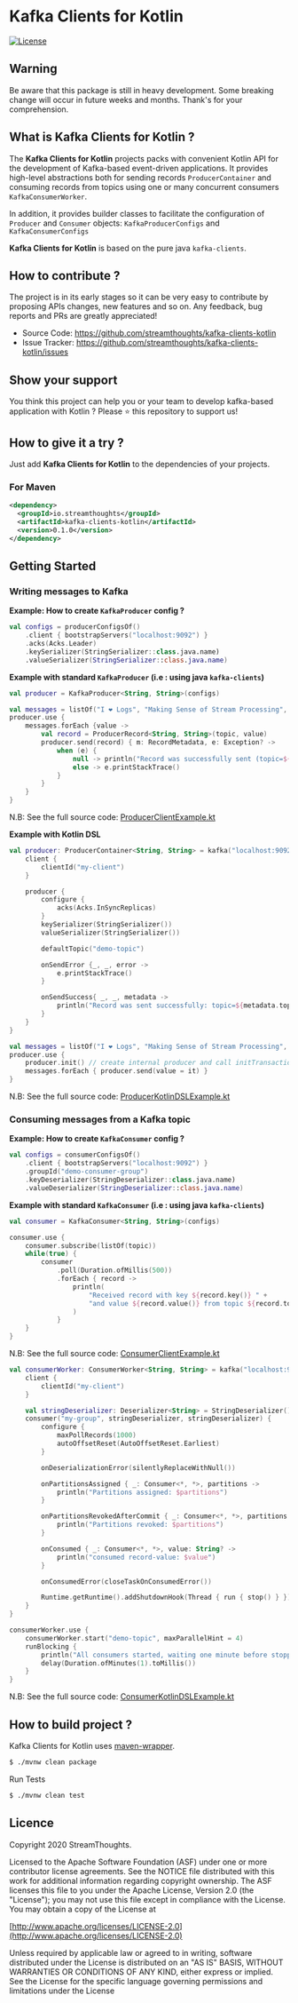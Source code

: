 # Kafka Clients for Kotlin

[![License](https://img.shields.io/badge/License-Apache%202.0-blue.svg)](https://github.com/streamthoughts/kafka-connect-file-pulse/blob/master/LICENSE)

## Warning

Be aware that this package is still in heavy development. Some breaking change will occur in future weeks and months.
Thank's for your comprehension.

## What is Kafka Clients for Kotlin ?

The **Kafka Clients for Kotlin** projects packs with convenient Kotlin API for the development of Kafka-based event-driven applications.
It provides high-level abstractions both for sending records `ProducerContainer` and consuming records from topics using one or many
concurrent consumers `KafkaConsumerWorker`.

In addition, it provides builder classes to facilitate the configuration of `Producer` and `Consumer` objects: `KafkaProducerConfigs` and `KafkaConsumerConfigs`

**Kafka Clients for Kotlin** is based on the pure java `kafka-clients`.

## How to contribute ?

The project is in its early stages so it can be very easy to contribute by proposing APIs changes, new features and so on. 
Any feedback, bug reports and PRs are greatly appreciated!

* Source Code: https://github.com/streamthoughts/kafka-clients-kotlin
* Issue Tracker: https://github.com/streamthoughts/kafka-clients-kotlin/issues


## Show your support

You think this project can help you or your team to develop kafka-based application with Kotlin ?
Please ⭐ this repository to support us!

## How to give it a try ?

Just add **Kafka Clients for Kotlin** to the dependencies of your projects. 

### For Maven
```xml
<dependency>
  <groupId>io.streamthoughts</groupId>
  <artifactId>kafka-clients-kotlin</artifactId>
  <version>0.1.0</version>
</dependency>
```

## Getting Started

### Writing messages to Kafka

**Example: How to create `KafkaProducer` config ?**

```kotlin
val configs = producerConfigsOf()
    .client { bootstrapServers("localhost:9092") }
    .acks(Acks.Leader)
    .keySerializer(StringSerializer::class.java.name)
    .valueSerializer(StringSerializer::class.java.name)
```

**Example with standard `KafkaProducer` (i.e : using java `kafka-clients`)**

```kotlin
val producer = KafkaProducer<String, String>(configs)

val messages = listOf("I ❤️ Logs", "Making Sense of Stream Processing", "Apache Kafka")
producer.use {
    messages.forEach {value ->
        val record = ProducerRecord<String, String>(topic, value)
        producer.send(record) { m: RecordMetadata, e: Exception? ->
            when (e) {
                null -> println("Record was successfully sent (topic=${m.topic()}, partition=${m.partition()}, offset= ${m.offset()})")
                else -> e.printStackTrace()
            }
        }
    }
}
```

N.B: See the full source code: [ProducerClientExample.kt](https://github.com/streamthoughts/kafka-clients-kotlin/blob/master/examples/src/main/kotlin/io/streamthoughts/kafka/client/examples/ProducerClientExample.kt)

**Example with Kotlin DSL**

```kotlin
val producer: ProducerContainer<String, String> = kafka("localhost:9092") {
    client {
        clientId("my-client")
    }

    producer {
        configure {
            acks(Acks.InSyncReplicas)
        }
        keySerializer(StringSerializer())
        valueSerializer(StringSerializer())

        defaultTopic("demo-topic")

        onSendError {_, _, error ->
            e.printStackTrace()
        }

        onSendSuccess{ _, _, metadata ->
            println("Record was sent successfully: topic=${metadata.topic()}, partition=${metadata.partition()}, offset=${metadata.offset()} ")
        }
    }
}

val messages = listOf("I ❤️ Logs", "Making Sense of Stream Processing", "Apache Kafka")
producer.use {
    producer.init() // create internal producer and call initTransaction() if `transactional.id` is set
    messages.forEach { producer.send(value = it) }
}
```

N.B: See the full source code: [ProducerKotlinDSLExample.kt](https://github.com/streamthoughts/kafka-clients-kotlin/blob/master/examples/src/main/kotlin/io/streamthoughts/kafka/client/examples/ProducerKotlinDSLExample.kt)

### Consuming messages from a Kafka topic


**Example: How to create `KafkaConsumer` config ?**

```kotlin
val configs = consumerConfigsOf()
    .client { bootstrapServers("localhost:9092") }
    .groupId("demo-consumer-group")
    .keyDeserializer(StringDeserializer::class.java.name)
    .valueDeserializer(StringDeserializer::class.java.name)
```

**Example with standard `KafkaConsumer` (i.e : using java `kafka-clients`)**

```kotlin
val consumer = KafkaConsumer<String, String>(configs)

consumer.use {
    consumer.subscribe(listOf(topic))
    while(true) {
        consumer
            .poll(Duration.ofMillis(500))
            .forEach { record ->
                println(
                    "Received record with key ${record.key()} " +
                    "and value ${record.value()} from topic ${record.topic()} and partition ${record.partition()}"
                )
            }
    }
}
```

N.B: See the full source code: [ConsumerClientExample.kt](https://github.com/streamthoughts/kafka-clients-kotlin/blob/master/examples/src/main/kotlin/io/streamthoughts/kafka/client/examples/ConsumerClientExample.kt)

```kotlin
val consumerWorker: ConsumerWorker<String, String> = kafka("localhost:9092") {
    client {
        clientId("my-client")
    }

    val stringDeserializer: Deserializer<String> = StringDeserializer()
    consumer("my-group", stringDeserializer, stringDeserializer) {
        configure {
            maxPollRecords(1000)
            autoOffsetReset(AutoOffsetReset.Earliest)
        }

        onDeserializationError(silentlyReplaceWithNull())

        onPartitionsAssigned { _: Consumer<*, *>, partitions ->
            println("Partitions assigned: $partitions")
        }

        onPartitionsRevokedAfterCommit { _: Consumer<*, *>, partitions ->
            println("Partitions revoked: $partitions")
        }

        onConsumed { _: Consumer<*, *>, value: String? ->
            println("consumed record-value: $value")
        }

        onConsumedError(closeTaskOnConsumedError())

        Runtime.getRuntime().addShutdownHook(Thread { run { stop() } })
    }
}

consumerWorker.use {
    consumerWorker.start("demo-topic", maxParallelHint = 4)
    runBlocking {
        println("All consumers started, waiting one minute before stopping")
        delay(Duration.ofMinutes(1).toMillis())
    }
}
```

N.B: See the full source code: [ConsumerKotlinDSLExample.kt](https://github.com/streamthoughts/kafka-clients-kotlin/blob/master/examples/src/main/kotlin/io/streamthoughts/kafka/client/examples/ConsumerKotlinDSLExample.kt)

## How to build project ?

Kafka Clients for Kotlin uses [maven-wrapper](https://github.com/takari/maven-wrapper).

```bash
$ ./mvnw clean package
```

Run Tests
```bash
$ ./mvnw clean test
```

## Licence

Copyright 2020 StreamThoughts.

Licensed to the Apache Software Foundation (ASF) under one or more contributor license agreements. See the NOTICE file distributed with this work for additional information regarding copyright ownership. The ASF licenses this file to you under the Apache License, Version 2.0 (the "License"); you may not use this file except in compliance with the License. You may obtain a copy of the License at

[http://www.apache.org/licenses/LICENSE-2.0](http://www.apache.org/licenses/LICENSE-2.0)

Unless required by applicable law or agreed to in writing, software distributed under the License is distributed on an "AS IS" BASIS, WITHOUT WARRANTIES OR CONDITIONS OF ANY KIND, either express or implied. See the License for the specific language governing permissions and limitations under the License